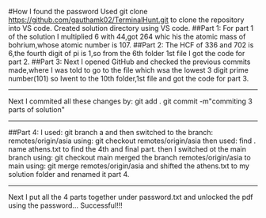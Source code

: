 #How I found the password
Used git clone https://github.com/gauthamk02/TerminalHunt.git to clone the repository into VS code.
Created solution directory using VS code.
##Part 1:
For part 1 of the solution I multiplied 6 with 44,got 264 whic his the atomic mass of bohrium,whose atomic number
is 107.
##Part 2:
The HCF of 336 and 702 is 6,the fourth digit of pi is 1,so from the 6th folder 1st file I got the code for 
part 2.
##Part 3:
Next I opened GitHub and checked the previous commits made,where I was told to go to the file which wsa the 
lowest 3 digit prime number(101) so  Iwent to the 10th folder,1st file and got the code for part 3.
***
Next I commited all these changes by:
git add .
git commit -m"commiting 3 parts of solution"
***
##Part 4:
I used:
git branch a 
and then switched to the branch: remotes/origin/asia
using: git checkout remotes/origin/asia
then used: find . name athens.txt to find the 4th and final part.
then I switched ot the main branch using: git checkout main
merged the branch remotes/origin/asia to main using: git merge remotes/origin/asia
and shifted the athens.txt to my solution folder and renamed it part 4.
***
Next I put all the 4 parts together under password.txt and unlocked the pdf using the password...
Successful!!!
